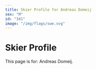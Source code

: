 ```yaml
---
title: Skier Profile for Andreas Domeij
sex: "M"
id: "341"
image: "/img/flags/swe.svg" 
---
```


# Skier Profile

This page is for: Andreas Domeij.
    